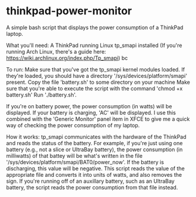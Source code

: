 thinkpad-power-monitor
======================

A simple bash script that displays the power consumption of a ThinkPad laptop.

What you'll need:
A ThinkPad running Linux
tp_smapi installed (If you're running Arch Linux, there's a guide here: https://wiki.archlinux.org/index.php/Tp_smapi)
bc

To run:
Make sure that you've got the tp_smapi kernel modules loaded. If they're loaded, you should have a directory '/sys/devices/platform/smapi' present.
Copy the file 'battery.sh' to some directory on your machine
Make sure that you're able to execute the script with the command 'chmod +x battery.sh'
Run './battery.sh'.

If you're on battery power, the power consumption (in watts) will be displayed. If your battery is charging, 'AC' will be displayed. I use this combined with the 'Generic Monitor' panel item in XFCE to give me a quick way of checking the power consumption of my laptop.

How it works:
tp_smapi communicates with the hardware of the ThinkPad and reads the status of the battery. For example, if you're just using one battery (e.g., not a slice or UltraBay battery), the power consumption (in milliwatts) of that battey will be what's written in the file '/sys/devices/platform/smapi/BAT0/power_now'. If the battery is discharging, this value will be negative. This script reads the value of the appropriate file and converts it into units of watts, and also removes the sign. If you're running off of an auxillary battery, such as an UltraBay battery, the script reads the power consumption from that file instead.
